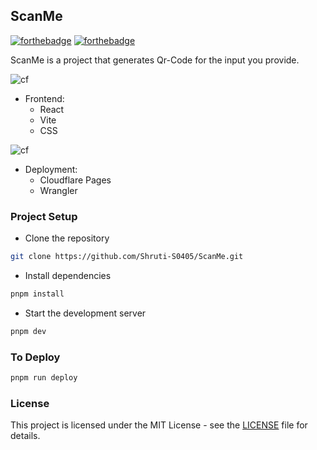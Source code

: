 ## ScanMe
[![forthebadge](https://forthebadge.com/images/badges/made-with-javascript.svg)](https://forthebadge.com)
[![forthebadge](https://forthebadge.com/images/badges/made-with-react.svg)](https://forthebadge.com)


ScanMe is a project that generates Qr-Code for the input you provide. 


![cf](https://skillicons.dev/icons?i=nodejs,workers)

- Frontend: 
    - React
    - Vite
    - CSS


![cf](https://skillicons.dev/icons?i=cloudflare,workers)

- Deployment:
    - Cloudflare Pages
    - Wrangler

### Project Setup

- Clone the repository

```bash
git clone https://github.com/Shruti-S0405/ScanMe.git
```
- Install dependencies

```bash
pnpm install
```
- Start the development server

```bash
pnpm dev
```

### To Deploy

```bash
pnpm run deploy
```


### License

This project is licensed under the MIT License - see the [LICENSE](LICENSE) file for details.